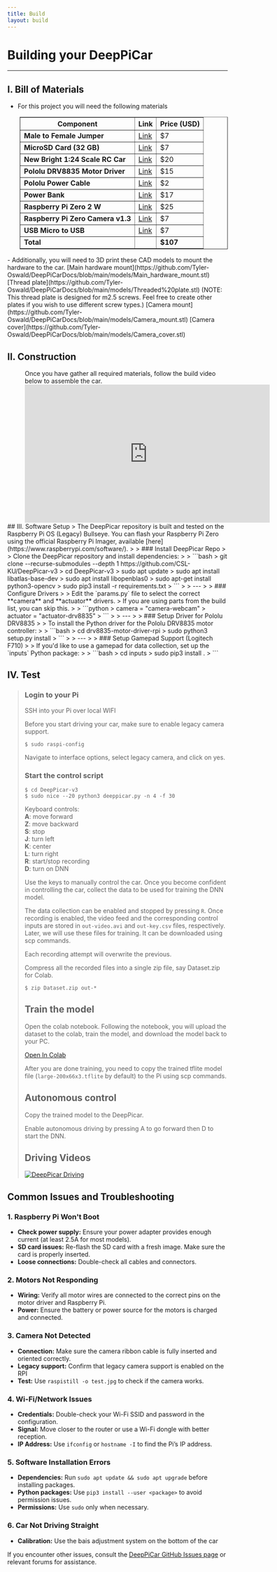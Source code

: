 ```yaml
---
title: Build
layout: build
---
```


# Building your DeepPiCar
----
## I. Bill of Materials
- For this project you will need the following materials

<div style="margin-left: 2em;">
  <table border="1" cellpadding="8" cellspacing="0">
    <thead>
      <tr>
        <th>Component</th>
        <th>Link</th>
        <th>Price (USD)</th>
      </tr>
    </thead>
    <tbody>
      <tr>
        <td><strong>Male to Female Jumper</strong></td>
        <td><a href="https://www.amazon.com/Elegoo-EL-CP-004-Multicolored-Breadboard-arduino/dp/B01EV70C78/">Link</a></td>
        <td>$7</td>
      </tr>
      <tr>
        <td><strong>MicroSD Card (32 GB)</strong></td>
        <td><a href="https://www.amazon.com/dp/B07R8GVGN9/">Link</a></td>
        <td>$7</td>
      </tr>
      <tr>
        <td><strong>New Bright 1:24 Scale RC Car</strong></td>
        <td><a href="https://www.walmart.com/ip/seort/5249297702">Link</a></td>
        <td>$20</td>
      </tr>
      <tr>
        <td><strong>Pololu DRV8835 Motor Driver</strong></td>
        <td><a href="https://www.pololu.com/product/2753">Link</a></td>
        <td>$15</td>
      </tr>
      <tr>
        <td><strong>Pololu Power Cable</strong></td>
        <td><a href="https://www.adafruit.com/product/4448">Link</a></td>
        <td>$2</td>
      </tr>
      <tr>
        <td><strong>Power Bank</strong></td>
        <td><a href="https://www.amazon.com/INIU-Portable-High-Speed-Flashlight-Compatible/dp/B08MZG8TN8/">Link</a></td>
        <td>$17</td>
      </tr>
      <tr>
        <td><strong>Raspberry Pi Zero 2 W</strong></td>
        <td><a href="https://www.amazon.com/Pi-Zero-WH-Quad-Core-Bluetooth/dp/B0DKKXS4RV/">Link</a></td>
        <td>$25</td>
      </tr>
      <tr>
        <td><strong>Raspberry Pi Zero Camera v1.3</strong></td>
        <td><a href="https://www.amazon.com/Arducam-Megapixels-Sensor-OV5647-Raspberry/dp/B012V1HEP4/">Link</a></td>
        <td>$7</td>
      </tr>
      <tr>
        <td><strong>USB Micro to USB</strong></td>
        <td><a href="https://www.amazon.com/Android-Compatible-Smartphones-Charging-Stations/dp/B095JZSHXQ/">Link</a></td>
        <td>$7</td>
      </tr>
      <tr>
        <td><strong>Total</strong></td>
        <td></td>
        <td><strong>$107</strong></td>
      </tr>
    </tbody>
  </table>
</div>
- Additionally, you will need to 3D print these CAD models to mount the hardware to the car.  
    [Main hardware mount](https://github.com/Tyler-Oswald/DeepPiCarDocs/blob/main/models/Main_hardware_mount.stl)  
    [Thread plate](https://github.com/Tyler-Oswald/DeepPiCarDocs/blob/main/models/Threaded%20plate.stl) (NOTE: This thread plate is designed for m2.5 screws. Feel free to create other plates if you wish to use different screw types.)   
    [Camera mount](https://github.com/Tyler-Oswald/DeepPiCarDocs/blob/main/models/Camera_mount.stl)  
    [Camera cover](https://github.com/Tyler-Oswald/DeepPiCarDocs/blob/main/models/Camera_cover.stl)  


## II. Construction
<style>
  .video-container {
    position: relative;
    left: 40px;
  }
</style>
<div style="margin-left: 40px;">
    Once you have gather all required materials, follow the build video below to assemble the car.
</div>

<div class="video-container">
    <iframe width="560" height="315" src="https://www.youtube.com/embed/ZYj04fSd8X0?si=gnulWbk-IZapVlMX" title="YouTube video player" frameborder="0" allow="accelerometer; autoplay; clipboard-write; encrypted-media; gyroscope; picture-in-picture; web-share" referrerpolicy="strict-origin-when-cross-origin" allowfullscreen></iframe>

</div>
## III. Software Setup
> The DeepPicar repository is built and tested on the Raspberry Pi OS (Legacy) Bullseye. You can flash your Raspberry Pi Zero using the official Raspberry Pi Imager, available [here](https://www.raspberrypi.com/software/).
>
> ### Install DeepPicar Repo
>
> Clone the DeepPicar repository and install dependencies:
>
> ```bash
> git clone --recurse-submodules --depth 1 https://github.com/CSL-KU/DeepPicar-v3
> cd DeepPicar-v3 
> sudo apt update
> sudo apt install libatlas-base-dev
> sudo apt install libopenblas0
> sudo apt-get install python3-opencv
> sudo pip3 install -r requirements.txt
> ```
>
> ---
>
> ### Configure Drivers
>
> Edit the `params.py` file to select the correct **camera** and **actuator** drivers.  
> If you are using parts from the build list, you can skip this.
>
> ```python
> camera = "camera-webcam"
> actuator = "actuator-drv8835"
> ```
>
> ---
>
> ### Setup Driver for Pololu DRV8835
>
> To install the Python driver for the Pololu DRV8835 motor controller:
>
> ```bash
> cd drv8835-motor-driver-rpi
> sudo python3 setup.py install
> ```
>
> ---
>
> ### Setup Gamepad Support (Logitech F710)
>
> If you'd like to use a gamepad for data collection, set up the `inputs` Python package:
>
> ```bash
> cd inputs
> sudo pip3 install .
> ```


## IV. Test
> ### Login to your Pi
> SSH into your Pi over local WIFI  
>
> Before you start driving your car, make sure to enable legacy camera support.  
> ```
> $ sudo raspi-config
> ```
> Navigate to interface options, select legacy camera, and click on yes.
> 
> ### Start the control script
> 
> ```
> $ cd DeepPicar-v3
> $ sudo nice --20 python3 deeppicar.py -n 4 -f 30
> ```
> 
> Keyboard controls:  
> **A**: move forward   
> **Z**: move backward  
> **S**: stop  
> **J**: turn left  
> **K**: center  
> **L**: turn right   
> **R**: start/stop recording  
> **D**: turn on DNN  
> 
> Use the keys to manually control the car. Once you become confident in controlling the car, collect the data to be used for training the DNN model. 
> 
> The data collection can be enabled and stopped by pressing `R`. Once recording is enabled, the video feed and the corresponding control inputs are stored in `out-video.avi` and `out-key.csv` files, respectively. Later, we will use these files for training. It can be downloaded using scp commands.
> 
> Each recording attempt will overwrite the previous.
> 
> Compress all the recorded files into a single zip file, say Dataset.zip for Colab.
> 
> ```
> $ zip Dataset.zip out-*
> ```
> 
> ## Train the model
>     
> Open the colab notebook. Following the notebook, you will upload the dataset to the colab, train the model, and download the model back to your PC. 
> 
> [Open In Colab](https://colab.research.google.com/drive/1sC2sLeO5HAbc5oXotxMGp0SUncoDP4AF?usp=sharing)
> 
> After you are done training, you need to copy the trained tflite model file (`large-200x66x3.tflite` by default) to the Pi using scp commands.
> 
> ## Autonomous control
> 
> Copy the trained model to the DeepPicar. 
> 
> Enable autonomous driving by pressing A to go forward then D to start the DNN.
> 
> ## Driving Videos
> 
> [![DeepPicar Driving](http://img.youtube.com/vi/SrS5iQV2Pfo/0.jpg)](http://www.youtube.com/watch?v=SrS5iQV2Pfo "DeepPicar_Video")
> 

## Common Issues and Troubleshooting

### 1. Raspberry Pi Won't Boot
- **Check power supply:** Ensure your power adapter provides enough current (at least 2.5A for most models).
- **SD card issues:** Re-flash the SD card with a fresh image. Make sure the card is properly inserted.
- **Loose connections:** Double-check all cables and connectors.

### 2. Motors Not Responding
- **Wiring:** Verify all motor wires are connected to the correct pins on the motor driver and Raspberry Pi.
- **Power:** Ensure the battery or power source for the motors is charged and connected.

### 3. Camera Not Detected
- **Connection:** Make sure the camera ribbon cable is fully inserted and oriented correctly.
- **Legacy support:** Confirm that legacy camera support is enabled on the RPI
- **Test:** Use `raspistill -o test.jpg` to check if the camera works.

### 4. Wi-Fi/Network Issues
- **Credentials:** Double-check your Wi-Fi SSID and password in the configuration.
- **Signal:** Move closer to the router or use a Wi-Fi dongle with better reception.
- **IP Address:** Use `ifconfig` or `hostname -I` to find the Pi’s IP address.

### 5. Software Installation Errors
- **Dependencies:** Run `sudo apt update && sudo apt upgrade` before installing packages.
- **Python packages:** Use `pip3 install --user <package>` to avoid permission issues.
- **Permissions:** Use `sudo` only when necessary.

### 6. Car Not Driving Straight
- **Calibration:** Use the bais adjustment system on the bottom of the car

If you encounter other issues, consult the [DeepPiCar GitHub Issues page](https://github.com/your-repo/issues) or relevant forums for assistance.